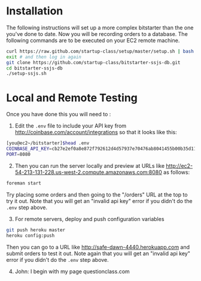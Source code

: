 Installation
============
The following instructions will set up a more complex bitstarter than the
one you've done to date. Now you will be recording orders to a database.
The following commands are to be executed on your EC2 remote machine.

```sh
curl https://raw.github.com/startup-class/setup/master/setup.sh | bash
exit # and then log in again
git clone https://github.com/startup-class/bitstarter-ssjs-db.git
cd bitstarter-ssjs-db
./setup-ssjs.sh
```

Local and Remote Testing
========================
Once you have done this you will need to :
 
1. Edit the `.env` file to include your API key from
http://coinbase.com/account/integrations so that it looks like this:

```bash
[you@ec2~/bitstarter]$head .env
COINBASE_API_KEY=cb27e2ef0a8e872f792612d4d57937e70476ab8041455b00b35d1196cf80f50d
PORT=8080
```

2. Then you can run the server locally and preview at URLs like http://ec2-54-213-131-228.us-west-2.compute.amazonaws.com:8080 as follows:

```sh
foreman start
```

Try placing some orders and then going to the "/orders" URL at the top to
try it out. Note that you will get an "invalid api key" error if you didn't
do the `.env` step above.


3. For remote servers, deploy and push configuration variables

```sh
git push heroku master
heroku config:push
```

Then you can go to a URL like http://safe-dawn-4440.herokuapp.com and submit
orders to test it out. Note again that you will get an "invalid api key"
error if you didn't do the `.env` step above.

4. John: I begin with my page questionclass.com
